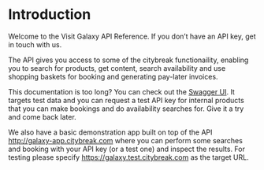 # Introduction

Welcome to the Visit Galaxy API Reference. If you don’t have an API key, get in touch with us.

The API gives you access to some of the citybreak functionaility, enabling you to search for products, get content, search availability and use shopping baskets for booking and generating pay-later invoices.

This documentation is too long? You can check out the <a href="https://galaxy.test.citybreak.com">Swagger UI</a>. It targets test data and you can request a test API key for internal products that you can make bookings and do availability searches for. Give it a try and come back later.

We also have a basic demonstration app built on top of the API http://galaxy-app.citybreak.com where you can perform some searches and booking with your API key (or a test one) and inspect the results. For testing please specify https://galaxy.test.citybreak.com as the target URL.